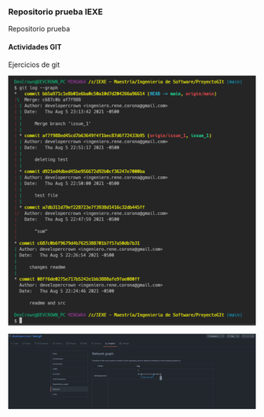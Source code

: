 ### Repositorio prueba IEXE

Repositorio prueba 

#### Actividades GIT

Ejercicios de git

![Image Git Log](https://raw.githubusercontent.com/developercrown/test-git/main/captura.PNG)

![Image Network](https://raw.githubusercontent.com/developercrown/test-git/main/network.PNG)